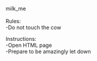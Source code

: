 milk_me
</br>
</br>
Rules:
</br>
  -Do not touch the cow
 </br>
 
 Instructions:
 </br>
  -Open HTML page
  </br>
  -Prepare to be amazingly let down
